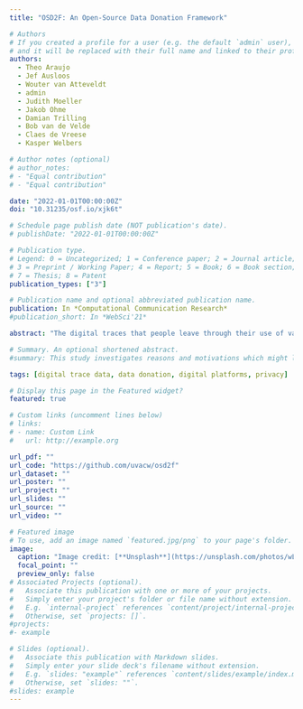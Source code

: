 ```yaml
---
title: "OSD2F: An Open-Source Data Donation Framework"

# Authors
# If you created a profile for a user (e.g. the default `admin` user), write the username (folder name) here
# and it will be replaced with their full name and linked to their profile.
authors:
  - Theo Araujo
  - Jef Ausloos
  - Wouter van Atteveldt
  - admin
  - Judith Moeller
  - Jakob Ohme
  - Damian Trilling
  - Bob van de Velde
  - Claes de Vreese
  - Kasper Welbers

# Author notes (optional)
# author_notes:
# - "Equal contribution"
# - "Equal contribution"

date: "2022-01-01T00:00:00Z"
doi: "10.31235/osf.io/xjk6t"

# Schedule page publish date (NOT publication's date).
# publishDate: "2022-01-01T00:00:00Z"

# Publication type.
# Legend: 0 = Uncategorized; 1 = Conference paper; 2 = Journal article;
# 3 = Preprint / Working Paper; 4 = Report; 5 = Book; 6 = Book section;
# 7 = Thesis; 8 = Patent
publication_types: ["3"]

# Publication name and optional abbreviated publication name.
publication: In *Computational Communication Research*
#publication_short: In *WebSci'21*

abstract: "The digital traces that people leave through their use of various online platforms provide tremendous opportunities for studying human behavior. However, the collection of these data is hampered by legal, ethical and technical challenges. We present a framework and tool for collecting these data through a data donation platform where consenting participants can securely submit their digital traces. This approach leverages recent developments in data rights that have given people more control over their own data, such as legislation that now mandates companies to make digital trace data available on request in a machine-readable format. By transparently requesting access to specific parts of this data for clearly communicated academic purposes, the data ownership and privacy of participants is respected and researchers are less dependent on commercial organizations that store this data in proprietary archives. In this paper we outline the general design principles, the current state of the tool, and future development goals."

# Summary. An optional shortened abstract.
#summary: This study investigates reasons and motivations which might lead people to prefer algorithmic gatekeepers over human ones.

tags: [digital trace data, data donation, digital platforms, privacy]

# Display this page in the Featured widget?
featured: true

# Custom links (uncomment lines below)
# links:
# - name: Custom Link
#   url: http://example.org

url_pdf: ""
url_code: "https://github.com/uvacw/osd2f"
url_dataset: ""
url_poster: ""
url_project: ""
url_slides: ""
url_source: ""
url_video: ""

# Featured image
# To use, add an image named `featured.jpg/png` to your page's folder.
image:
  caption: "Image credit: [**Unsplash**](https://unsplash.com/photos/wLBVAF-kMR0)"
  focal_point: ""
  preview_only: false
# Associated Projects (optional).
#   Associate this publication with one or more of your projects.
#   Simply enter your project's folder or file name without extension.
#   E.g. `internal-project` references `content/project/internal-project/index.md`.
#   Otherwise, set `projects: []`.
#projects:
#- example

# Slides (optional).
#   Associate this publication with Markdown slides.
#   Simply enter your slide deck's filename without extension.
#   E.g. `slides: "example"` references `content/slides/example/index.md`.
#   Otherwise, set `slides: ""`.
#slides: example
---
```

